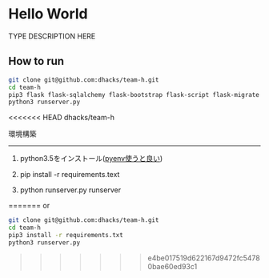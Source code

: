 # Hello World
TYPE DESCRIPTION HERE

## How to run

```bash
git clone git@github.com:dhacks/team-h.git
cd team-h
pip3 flask flask-sqlalchemy flask-bootstrap flask-script flask-migrate flask-login flask-wtf
python3 runserver.py
```

<<<<<<< HEAD
dhacks/team-h


環境構築

---

1. python3.5をインストール([pyenv使うと良い](https://github.com/yyuu/pyenv))

1. pip install -r requirements.text

1. python runserver.py runserver


=======
or

```bash
git clone git@github.com:dhacks/team-h.git
cd team-h
pip3 install -r requirements.txt
python3 runserver.py
```
>>>>>>> e4be017519d622167d9472fc54780bae60ed93c1
